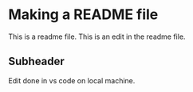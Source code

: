 # Making a README file

This is a readme file.
This is an edit in the readme file.

## Subheader

Edit done in vs code on local machine.